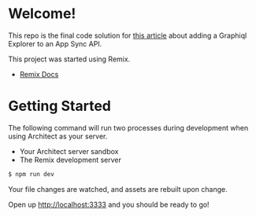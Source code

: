 # Welcome!

This repo is the final code solution for [this article](https://medium.com/@megan_majewski/explore-aws-appsync-apis-with-graphiql-outside-the-aws-console-f5c74b97c900) about adding a Graphiql Explorer to an App Sync API.

This project was started using Remix.

- [Remix Docs](https://remix.run/docs)

# Getting Started

The following command will run two processes during development when using Architect as your server.

- Your Architect server sandbox
- The Remix development server

```sh
$ npm run dev
```

Your file changes are watched, and assets are rebuilt upon change.

Open up [http://localhost:3333](http://localhost:3333) and you should be ready to go!
